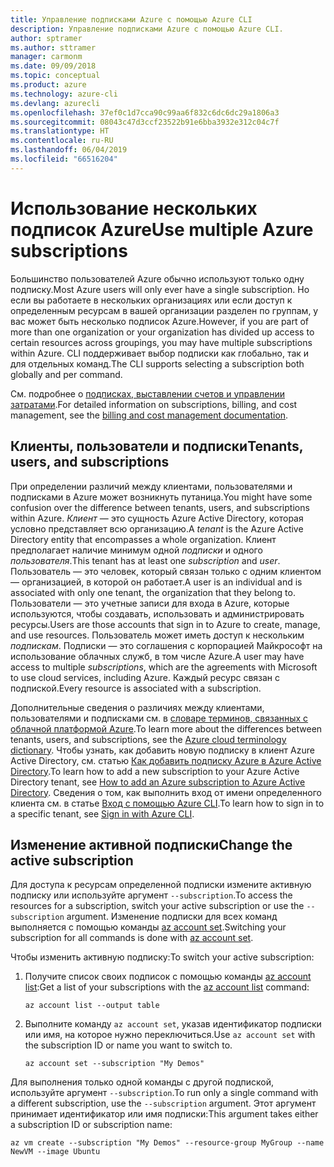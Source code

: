 ```yaml
---
title: Управление подписками Azure с помощью Azure CLI
description: Управление подписками Azure с помощью Azure CLI.
author: sptramer
ms.author: sttramer
manager: carmonm
ms.date: 09/09/2018
ms.topic: conceptual
ms.product: azure
ms.technology: azure-cli
ms.devlang: azurecli
ms.openlocfilehash: 37ef0c1d7cca90c99aa6f832c6dc6dc29a1806a3
ms.sourcegitcommit: 08043c47d3ccf23522b91e6bba3932e312c04c7f
ms.translationtype: HT
ms.contentlocale: ru-RU
ms.lasthandoff: 06/04/2019
ms.locfileid: "66516204"
---
```

# <a name="use-multiple-azure-subscriptions"></a><span data-ttu-id="c30d4-103">Использование нескольких подписок Azure</span><span class="sxs-lookup"><span data-stu-id="c30d4-103">Use multiple Azure subscriptions</span></span>

<span data-ttu-id="c30d4-104">Большинство пользователей Azure обычно используют только одну подписку.</span><span class="sxs-lookup"><span data-stu-id="c30d4-104">Most Azure users will only ever have a single subscription.</span></span> <span data-ttu-id="c30d4-105">Но если вы работаете в нескольких организациях или если доступ к определенным ресурсам в вашей организации разделен по группам, у вас может быть несколько подписок Azure.</span><span class="sxs-lookup"><span data-stu-id="c30d4-105">However, if you are part of more than one organization or your organization has divided up access to certain resources across groupings, you may have multiple subscriptions within Azure.</span></span> <span data-ttu-id="c30d4-106">CLI поддерживает выбор подписки как глобально, так и для отдельных команд.</span><span class="sxs-lookup"><span data-stu-id="c30d4-106">The CLI supports selecting a subscription both globally and per command.</span></span>

<span data-ttu-id="c30d4-107">См. подробнее о [подписках, выставлении счетов и управлении затратами](/azure/billing/).</span><span class="sxs-lookup"><span data-stu-id="c30d4-107">For detailed information on subscriptions, billing, and cost management, see the [billing and cost management documentation](/azure/billing/).</span></span>

## <a name="tenants-users-and-subscriptions"></a><span data-ttu-id="c30d4-108">Клиенты, пользователи и подписки</span><span class="sxs-lookup"><span data-stu-id="c30d4-108">Tenants, users, and subscriptions</span></span>

<span data-ttu-id="c30d4-109">При определении различий между клиентами, пользователями и подписками в Azure может возникнуть путаница.</span><span class="sxs-lookup"><span data-stu-id="c30d4-109">You might have some confusion over the difference between tenants, users, and subscriptions within Azure.</span></span> <span data-ttu-id="c30d4-110">_Клиент_ — это сущность Azure Active Directory, которая условно представляет всю организацию.</span><span class="sxs-lookup"><span data-stu-id="c30d4-110">A _tenant_ is the Azure Active Directory entity that encompasses a whole organization.</span></span> <span data-ttu-id="c30d4-111">Клиент предполагает наличие минимум одной _подписки_ и одного _пользователя_.</span><span class="sxs-lookup"><span data-stu-id="c30d4-111">This tenant has at least one _subscription_ and _user_.</span></span> <span data-ttu-id="c30d4-112">Пользователь — это человек, который связан только с одним клиентом — организацией, в которой он работает.</span><span class="sxs-lookup"><span data-stu-id="c30d4-112">A user is an individual and is associated with only one tenant, the organization that they belong to.</span></span> <span data-ttu-id="c30d4-113">Пользователи — это учетные записи для входа в Azure, которые используются, чтобы создавать, использовать и администрировать ресурсы.</span><span class="sxs-lookup"><span data-stu-id="c30d4-113">Users are those accounts that sign in to Azure to create, manage, and use resources.</span></span>
<span data-ttu-id="c30d4-114">Пользователь может иметь доступ к нескольким _подпискам_. Подписки — это соглашения с корпорацией Майкрософт на использование облачных служб, в том числе Azure.</span><span class="sxs-lookup"><span data-stu-id="c30d4-114">A user may have access to multiple _subscriptions_, which are the agreements with Microsoft to use cloud services, including Azure.</span></span> <span data-ttu-id="c30d4-115">Каждый ресурс связан с подпиской.</span><span class="sxs-lookup"><span data-stu-id="c30d4-115">Every resource is associated with a subscription.</span></span>

<span data-ttu-id="c30d4-116">Дополнительные сведения о различиях между клиентами, пользователями и подписками см. в [словаре терминов, связанных с облачной платформой Azure](/azure/azure-glossary-cloud-terminology).</span><span class="sxs-lookup"><span data-stu-id="c30d4-116">To learn more about the differences between tenants, users, and subscriptions, see the [Azure cloud terminology dictionary](/azure/azure-glossary-cloud-terminology).</span></span>  <span data-ttu-id="c30d4-117">Чтобы узнать, как добавить новую подписку в клиент Azure Active Directory, см. статью [Как добавить подписку Azure в Azure Active Directory](/azure/active-directory/active-directory-how-subscriptions-associated-directory).</span><span class="sxs-lookup"><span data-stu-id="c30d4-117">To learn how to add a new subscription to your Azure Active Directory tenant, see [How to add an Azure subscription to Azure Active Directory](/azure/active-directory/active-directory-how-subscriptions-associated-directory).</span></span>
<span data-ttu-id="c30d4-118">Сведения о том, как выполнить вход от имени определенного клиента см. в статье [Вход с помощью Azure CLI](/cli/azure/authenticate-azure-cli).</span><span class="sxs-lookup"><span data-stu-id="c30d4-118">To learn how to sign in to a specific tenant, see [Sign in with Azure CLI](/cli/azure/authenticate-azure-cli).</span></span>

## <a name="change-the-active-subscription"></a><span data-ttu-id="c30d4-119">Изменение активной подписки</span><span class="sxs-lookup"><span data-stu-id="c30d4-119">Change the active subscription</span></span>

<span data-ttu-id="c30d4-120">Для доступа к ресурсам определенной подписки измените активную подписку или используйте аргумент `--subscription`.</span><span class="sxs-lookup"><span data-stu-id="c30d4-120">To access the resources for a subscription, switch your active subscription or use the `--subscription` argument.</span></span> <span data-ttu-id="c30d4-121">Изменение подписки для всех команд выполняется с помощью команды [az account set](/cli/azure/account#az-account-set).</span><span class="sxs-lookup"><span data-stu-id="c30d4-121">Switching your subscription for all commands is done with [az account set](/cli/azure/account#az-account-set).</span></span>

<span data-ttu-id="c30d4-122">Чтобы изменить активную подписку:</span><span class="sxs-lookup"><span data-stu-id="c30d4-122">To switch your active subscription:</span></span>

1. <span data-ttu-id="c30d4-123">Получите список своих подписок с помощью команды [az account list](/cli/azure/account#az-account-list):</span><span class="sxs-lookup"><span data-stu-id="c30d4-123">Get a list of your subscriptions with the [az account list](/cli/azure/account#az-account-list) command:</span></span>

    ```azurecli-interactive
    az account list --output table
    ```
2. <span data-ttu-id="c30d4-124">Выполните команду `az account set`, указав идентификатор подписки или имя, на которое нужно переключиться.</span><span class="sxs-lookup"><span data-stu-id="c30d4-124">Use `az account set` with the subscription ID or name you want to switch to.</span></span>

    ```azurecli-interactive
    az account set --subscription "My Demos"
    ```

<span data-ttu-id="c30d4-125">Для выполнения только одной команды с другой подпиской, используйте аргумент `--subscription`.</span><span class="sxs-lookup"><span data-stu-id="c30d4-125">To run only a single command with a different subscription, use the `--subscription` argument.</span></span> <span data-ttu-id="c30d4-126">Этот аргумент принимает идентификатор или имя подписки:</span><span class="sxs-lookup"><span data-stu-id="c30d4-126">This argument takes either a subscription ID or subscription name:</span></span>

```azurecli-interactive
az vm create --subscription "My Demos" --resource-group MyGroup --name NewVM --image Ubuntu
```
